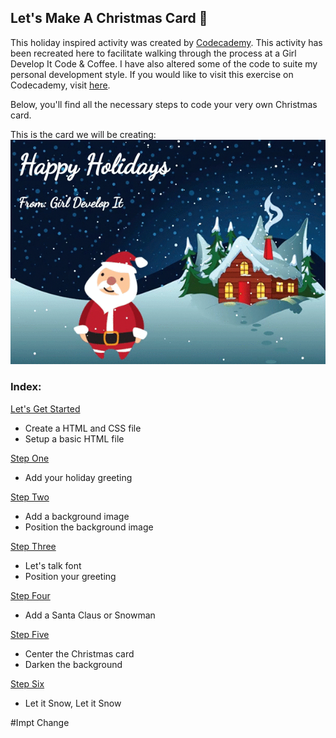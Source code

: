 ## Let's Make A Christmas Card :christmas_tree:

This holiday inspired activity was created by [Codecademy](https://www.codecademy.com).
This activity has been recreated here to facilitate walking through the process
at a Girl Develop It Code & Coffee.
I have also altered some of the code to suite my personal development style.
If you would like to visit this exercise on Codecademy, visit [here](https://www.codecademy.com/courses/web-beginner-en-9xjis/0/1).

Below, you'll find all the necessary steps to code your very own Christmas card.

This is the card we will be creating:</br>
![demo](demo.gif)

### Index:
[Let's Get Started]
  - Create a HTML and CSS file
  - Setup a basic HTML file

[Step One]
  - Add your holiday greeting

[Step Two]
 - Add a background image
 - Position the background image

[Step Three]
 - Let's talk font
 - Position your greeting

[Step Four]
 - Add a Santa Claus or Snowman

[Step Five]
  - Center the Christmas card
  - Darken the background

[Step Six]
  - Let it Snow, Let it Snow

[Let's Get Started]: /getting_started.md
[Step One]: /step_one.md
[Step Two]: /step_two.md
[Step Three]: /step_three.md
[Step Four]: /step_four.md
[Step Five]: /step_five.md
[Step Six]: /step_six.md

#Impt Change
